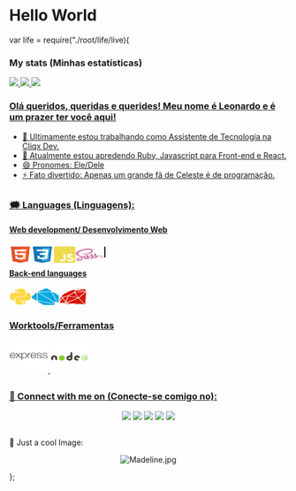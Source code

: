 
<h1> Hello World</h1>
var life = require("./root/life/live){

  
<h3> My stats (Minhas estatísticas)</h3>

<div align="left">
  <a href="https://github.com/madeline-lea">
  <img height="140em" src="https://github-readme-stats.vercel.app/api?username=madeline-lea&show_icons=true&theme=dark&include_all_commits=true&count_private=true"/>
  <img height="140em" src="https://github-readme-stats.vercel.app/api/top-langs/?username=madeline-lea&layout=compact&langs_count=7&theme=dark"/>
<img src="(https://github-readme-streak-stats.herokuapp.com/?user=Madeline-Lea)](https://git.io/streak-stats) />
</div>

##
  <h3> Oh, hello darling! My name is Leonard is a pleasure have you here!</h3>

- 🔭 I’m currenly working as Tech Assist on Cliqx Dev
- 🌱 I’m currently learning Ruby, JavaScript for Front-end and React.
- 😄 Pronouns: He/His
- ⚡ Fun fact: Just a huge fan of Celeste and programming stuff.
##

 <h3>Olá queridos, queridas e querides! Meu nome é Leonardo e é um prazer ter você aqui!</h3>

- 🔭 Ultimamente estou trabalhando como Assistente de Tecnologia na Cliqx Dev.
- 🌱 Atualmente estou apredendo Ruby, Javascript para Front-end e React.
- 😄 Pronomes: Ele/Dele
- ⚡ Fato divertido: Apenas um grande fã de Celeste é de programação.


##

   <h3>🗯  Languages (Linguagens):</h3>
<h4> Web development/ Desenvolvimento Web</h4
<br />

<div align="left">
  <img align="left" alt="Leo_HTML" height="30" width="40" src="https://raw.githubusercontent.com/devicons/devicon/master/icons/html5/html5-original.svg">
  <img align="left" alt="Leo-CSS" height="30" width="40" src="https://raw.githubusercontent.com/devicons/devicon/master/icons/css3/css3-original.svg">
   <img align="left" alt="Leo-JS" height="30" width="40" src="https://raw.githubusercontent.com/devicons/devicon/master/icons/javascript/javascript-plain.svg">
   <img align="left" alt="Leo-SASS" height="30" width="50" src="https://raw.githubusercontent.com/devicons/devicon/1119b9f84c0290e0f0b38982099a2bd027a48bf1/icons/sass/sass-original.svg">
  <h3>|</h3>
  
  <h4>Back-end languages</h4>
    <img align="left" alt="Leo-python" height="30" width="40" src="https://raw.githubusercontent.com/devicons/devicon/master/icons/python/python-plain.svg">
   <img align="left" alt="Leo-dart" height="30" width="50" src="https://raw.githubusercontent.com/devicons/devicon/1119b9f84c0290e0f0b38982099a2bd027a48bf1/icons/dart/dart-plain.svg">
     <img align="left" alt="Leo-ruby" height="30" width="50" src="https://raw.githubusercontent.com/devicons/devicon/1119b9f84c0290e0f0b38982099a2bd027a48bf1/icons/ruby/ruby-plain.svg">
</div>
<br />
<br />
  
<div align="left">
<h3>Worktools/Ferramentas</h3>
  <img alt="Leo-express" height="60" width="70" src="https://raw.githubusercontent.com/devicons/devicon/master/icons/express/express-original-wordmark.svg">
  <img alt="Leo-nodeJS" height="60" width="70" src="https://raw.githubusercontent.com/devicons/devicon/master/icons/nodejs/nodejs-original-wordmark.svg">
</div>

##

  <h3>💞 Connect with me on (Conecte-se comigo no):</h3>
<div align="center"> 
  <a href="https://www.youtube.com/channel/UCd9Hi7MsfIA9xgBuj2z3gtw" target="_blank"><img src="https://img.shields.io/badge/YouTube-FF0000?style=for-the-badge&logo=youtube&logoColor=white" target="_blank"></a>
  <a href="https://www.instagram.com/leo_ainowa/" target="_blank"><img src="https://img.shields.io/badge/-Instagram-%23E4405F?style=for-the-badge&logo=instagram&logoColor=white" target="_blank"></a>
 	<a href="https://www.twitch.tv/madeline_lea" target="_blank"><img src="https://img.shields.io/badge/Twitch-9146FF?style=for-the-badge&logo=twitch&logoColor=white" target="_blank"></a> 
  <a href = "mailto:leonmigu2@gmail.com"><img src="https://img.shields.io/badge/-Gmail-%23333?style=for-the-badge&logo=gmail&logoColor=white" target="_blank"></a>
  <a href="https://www.linkedin.com/in/leonardo-miguel-1b238a19b/" target="_blank"><img src="https://img.shields.io/badge/-LinkedIn-%230077B5?style=for-the-badge&logo=linkedin&logoColor=white" target="_blank"></a> 
</div>

##

🌌 Just a cool Image:
<p align= "center">
<img src="https://i2.wp.com/www.fatosdesconhecidos.com.br/wp-content/uploads/2020/02/madeline-celeste-1580498156.jpg?resize=600%2C338&ssl=1" alt="Madeline.jpg">
<p>

};
